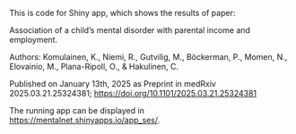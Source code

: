 This is code for Shiny app, which shows the results of paper:

Association of a child’s mental disorder with parental income and employment.

Authors: Komulainen, K., Niemi, R., Gutvilig, M., Böckerman, P., Momen, N., Elovainio, M., Plana-Ripoll, O., & Hakulinen, C. 

Published on January 13th, 2025 as Preprint in medRxiv 2025.03.21.25324381; https://doi.org/10.1101/2025.03.21.25324381 

The running app can be displayed in https://mentalnet.shinyapps.io/app_ses/.